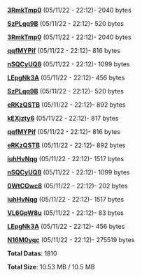 [**3RmkTmp0**](/data/3RmkTmp0.txt) (05/11/22 - 22:12)- 2040 bytes

[**SzPLqq9B**](/data/SzPLqq9B.txt) (05/11/22 - 22:12)- 520 bytes

[**3RmkTmp0**](/data/3RmkTmp0.txt) (05/11/22 - 22:12)- 2040 bytes

[**qqfMYPif**](/data/qqfMYPif.txt) (05/11/22 - 22:12)- 816 bytes

[**nSQCyUQ8**](/data/nSQCyUQ8.txt) (05/11/22 - 22:12)- 1099 bytes

[**LEpgNk3A**](/data/LEpgNk3A.txt) (05/11/22 - 22:12)- 456 bytes

[**SzPLqq9B**](/data/SzPLqq9B.txt) (05/11/22 - 22:12)- 520 bytes

[**eRKzQSTB**](/data/eRKzQSTB.txt) (05/11/22 - 22:12)- 892 bytes

[**kEXjzty6**](/data/kEXjzty6.txt) (05/11/22 - 22:12)- 817 bytes

[**qqfMYPif**](/data/qqfMYPif.txt) (05/11/22 - 22:12)- 816 bytes

[**eRKzQSTB**](/data/eRKzQSTB.txt) (05/11/22 - 22:12)- 892 bytes

[**iuhHvNqg**](/data/iuhHvNqg.txt) (05/11/22 - 22:12)- 1517 bytes

[**nSQCyUQ8**](/data/nSQCyUQ8.txt) (05/11/22 - 22:12)- 1099 bytes

[**0WtCGwc8**](/data/0WtCGwc8.txt) (05/11/22 - 22:12)- 202 bytes

[**iuhHvNqg**](/data/iuhHvNqg.txt) (05/11/22 - 22:12)- 1517 bytes

[**VL6GpW8u**](/data/VL6GpW8u.txt) (05/11/22 - 22:12)- 83 bytes

[**LEpgNk3A**](/data/LEpgNk3A.txt) (05/11/22 - 22:12)- 456 bytes

[**N16M0yqc**](/data/N16M0yqc.txt) (05/11/22 - 22:12)- 275519 bytes

**Total Datas**: 1810

**Total Size**: 10.53 MB / 10.5 MB